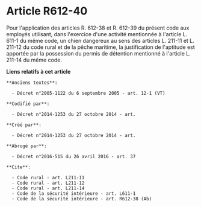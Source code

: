 # Article R612-40

Pour l'application des articles R. 612-38 et R. 612-39 du présent code aux employés utilisant, dans l'exercice d'une activité
mentionnée à l'article L. 611-1 du même code, un chien dangereux au sens des articles L. 211-11 et L. 211-12 du code rural et
de la pêche maritime, la justification de l'aptitude est apportée par la possession du permis de détention mentionné à
l'article L. 211-14 du même code.

**Liens relatifs à cet article**

	**Anciens textes**:

	  - Décret n°2005-1122 du 6 septembre 2005 - art. 12-1 (VT)

	**Codifié par**:

	  - Décret n°2014-1253 du 27 octobre 2014 - art.

	**Créé par**:

	  - Décret n°2014-1253 du 27 octobre 2014 - art.

	**Abrogé par**:

	  - Décret n°2016-515 du 26 avril 2016 - art. 37

	**Cite**:

	  - Code rural - art. L211-11
	  - Code rural - art. L211-12
	  - Code rural - art. L211-14
	  - Code de la sécurité intérieure - art. L611-1
	  - Code de la sécurité intérieure - art. R612-38 (Ab)
